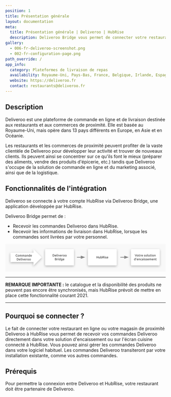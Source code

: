 ```yaml
---
position: 1
title: Présentation générale
layout: documentation
meta:
  title: Présentation générale | Deliveroo | HubRise
  description: Deliveroo Bridge vous permet de connecter votre restaurant Deliveroo à HubRise, et de recevoir vos commandes Deliveroo dans votre solution d'encaissement.
gallery:
  - 006-fr-deliveroo-screenshot.png
  - 002-fr-configuration-page.png 
path_override: /
app_info:
  category: Plateformes de livraison de repas
  availability: Royaume-Uni, Pays-Bas, France, Belgique, Irlande, Espagne, Italie, Australie, Nouvelle-Zélande, Singapour, Hong Kong, Émirats arabes unis et Koweït
  website: https://deliveroo.fr
  contact: restaurants@deliveroo.fr
---
```


## Description

Deliveroo est une plateforme de commande en ligne et de livraison destinée aux restaurants et aux commerces de proximité. Elle est basée au Royaume-Uni, mais opère dans 13 pays différents en Europe, en Asie et en Océanie.

Les restaurants et les commerces de proximité peuvent profiter de la vaste clientèle de Deliveroo pour développer leur activité et trouver de nouveaux clients. Ils peuvent ainsi se concentrer sur ce qu'ils font le mieux (préparer des aliments, vendre des produits d'épicerie, etc.) tandis que Deliveroo s'occupe de la solution de commande en ligne et du marketing associé, ainsi que de la logistique.

## Fonctionnalités de l'intégration

Deliveroo se connecte à votre compte HubRise via Deliveroo Bridge, une application développée par HubRise.

Deliveroo Bridge permet de :

- Recevoir les commandes Deliveroo dans HubRise.
- Recevoir les informations de livraison dans HubRise, lorsque les commandes sont livrées par votre personnel.

![Schéma du flux de connexion entre Deliveroo, Deliveroo Bridge et HubRise](../images/000-fr-2x-connection-diagram.png)

---

**REMARQUE IMPORTANTE :** le catalogue et la disponibilité des produits ne peuvent pas encore être synchronisés, mais HubRise prévoit de mettre en place cette fonctionnalité courant 2021.

---

## Pourquoi se connecter ?

Le fait de connecter votre restaurant en ligne ou votre magasin de proximité Deliveroo à HubRise vous permet de recevoir vos commandes Deliveroo directement dans votre solution d'encaissement ou sur l'écran cuisine connecté à HubRise. Vous pouvez ainsi gérer les commandes Deliveroo dans votre logiciel habituel. Les commandes Deliveroo transiteront par votre installation existante, comme vos autres commandes.

## Prérequis

Pour permettre la connexion entre Deliveroo et HubRise, votre restaurant doit être partenaire de Deliveroo.
